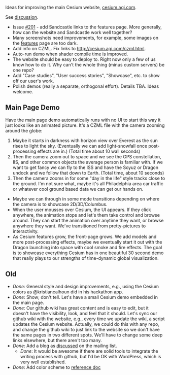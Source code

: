 Ideas for improving the main Cesium website, [cesium.agi.com](http://cesium.agi.com/).

See [discussion](https://groups.google.com/forum/#!topic/cesium-dev/OmnEHXVwU34).

* Issue [#201](https://github.com/AnalyticalGraphicsInc/cesium/issues/201) - add Sandcastle links to the features page.  More generally, how can the website and Sandcastle work well together?
* Many screenshots need improvements, for example, some images on the [features](https://github.com/AnalyticalGraphicsInc/cesium/wiki/Features) page are too dark.
* Add info on CZML.  Fix links to http://cesium.agi.com/czml.html.
* Auto-run demo when shader compile time is improved.
* The website should be easy to deploy to.  Right now only a few of us know how to do it.  Why can't the whole thing (minus custom servers) be one repo?
* Add "Case studies", "User success stories", "Showcase", etc. to show off our user's work.
* Polish demos (really a separate, orthogonal effort).  Details TBA.  Ideas welcome.

## Main Page Demo

Have the main page demo automatically runs with no UI to start this way it just looks like an animated picture.  It's a CZML file with the camera zooming around the globe:

   1. Maybe it starts in darkness with horizon view over Everest as the sun rises to light the sky.  (Eventually we can add light-snowfall once post-processing effects are in.) (Total time about 10 wall seconds)
   2. Then the camera zoom out to space and we see the GPS constellation, IIS, and other common objects the average person is familiar with.  If we want to get fancy we can fly to the ISS and have the Soyuz or Dragon undock and we follow that down to Earth.  (Total time, about 10 seconds)
   3. Then the camera zooms in for some "day in the life" style tracks close to the ground.  I'm not sure what, maybe it's all Philadelphia area car traffic or whatever cool ground based data we can get our hands on.

   * Maybe we can through in some mode transitions depending on where the camera is to showcase 2D/3D/Columbus.
   * When the user mousses over Cesium, the UI appears.  If they click anywhere, the animation stops and let's them take control and browse around.  They can start the animation over anytime they want, or browse anywhere they want.  We've transitioned from pretty-pictures to interactivity.
   * As Cesium features grow, the front-page grows.  We add models and more post-processing effects, maybe we eventually start it out with the Dragon launching into space with cool smoke and fire effects.  The goal is to showcase everything Cesium has in one beautiful 30 second demo that really plays to our strengths of time-dynamic global visualization.

## Old

* _Done_: General style and design improvements, e.g., using the Cesium colors as @kristiancalhoun did in his hackathon app.
* _Done_: Show; don't tell.  Let's have a small Cesium demo embedded in the main page.
* _Done_: Our github wiki has great content and is easy to edit, but it doesn't have the visibility, look, and feel that it should.  Let's sync our github wiki with the website, e.g., every time we update the wiki, a script updates the Cesium website.  Actually, we could do this with any repo, and change the github wiki to just link to the website so we don't have the same pages in two different spots.  We'll have to change some deep links elsewhere, but there aren't too many.
* _Done_: Add a blog as [discussed](https://groups.google.com/forum/#!topic/cesium-dev/tKul8BPg_DU) on the mailing list.
   * _Done_: It would be awesome if there are solid tools to integrate the writing process with github, but I'd be OK with WordPress, which is very well established.
* _Done_: Add color scheme to [reference doc](http://cesium.agi.com/Documentation/)